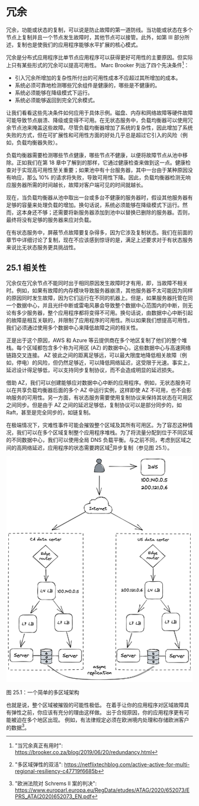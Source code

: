 # 冗余

冗余，功能或状态的复制，可以说是防止故障的第一道防线。当功能或状态在多个节点上复制并且一个节点发生故障时，其他节点可以接管。此外，如第 III 部分所述，复制也是使我们的应用程序能够水平扩展的核心模式。

冗余是分布式应用程序比单节点应用程序可以获得更好可用性的主要原因。但实际上只有某些形式的冗余可以提高可用性。 Marc Brooker 列出了四个先决条件[^1]：

- 引入冗余所增加的复杂性所付出的可用性成本不应超过其所增加的成本。
- 系统必须可靠地检测哪些冗余组件是健康的，哪些是不健康的。
- 系统必须能够在降级模式下运行。
- 系统必须能够返回到完全冗余模式。

让我们看看这些先决条件如何应用于具体示例。磁盘、内存和网络故障等硬件故障可能导致节点崩溃、降级或变得不可用。在无状态服务中，负载均衡器可以使用冗余节点池来掩盖这些故障。尽管负载均衡器增加了系统的复杂性，因此增加了系统失败的方式，但在可扩展性和可用性方面的好处几乎总是超过它引入的风险（例如，负载均衡器失败）。

负载均衡器需要检测哪些节点健康，哪些节点不健康，以便将故障节点从池中移除。正如我们在第 18 章中了解到的那样，它通过健康检查来做到这一点。健康检查对于实现高可用性至关重要；如果池中有十台服务器，其中一台由于某种原因没有响应，那么 10% 的请求将失败，导致可用性下降。因此，负载均衡器检测无响应服务器所需的时间越长，故障对客户端可见的时间就越长。

现在，当负载均衡器从池中取出一台或多台不健康的服务器时，假设其他服务器有足够的容量来处理负载的增加。换句话说，系统必须能够在降级模式下运行。然而，这本身还不够；还需要将新服务器添加到池中以替换已删除的服务器。否则，最终将没有足够的服务器来应对负载。

在有状态服务中，屏蔽节点故障要复杂得多，因为它涉及复制状态。我们在前面的章节中详细讨论了复制，现在不应该感到惊讶的是，满足上述要求对于有状态服务来说比无状态服务更具挑战性。

## 25.1 相关性

冗余仅在冗余节点不能同时出于相同原因发生故障时才有用，即，当故障不相关时。例如，如果有故障的内存模块导致服务器崩溃，其他服务器不太可能因为同样的原因同时发生故障，因为它们运行在不同的机器上。但是，如果服务器托管在同一个数据中心，并且光纤中断或雷电风暴会导致整个数据中心范围内的中断，则无论有多少服务器，整个应用程序都将变得不可用。换句话说，由数据中心中断引起的故障是相互关联的，并限制了应用程序的可用性。所以如果我们想提高可用性，我们必须通过使用多个数据中心来降低故障之间的相关性。

正是出于这个原因，AWS 和 Azure 等云提供商在多个地区复制了他们的整个堆栈。每个区域都包含多个称为可用区 (AZ) 的数据中心，这些数据中心与高速网络链路交叉连接。 AZ 彼此之间的距离足够远，可以最大限度地降低相关故障（例如，停电）的风险，但仍然足够近，可以降低网络延迟，这受限于光速。事实上，延迟设计得足够低，可以支持同步复制协议，而不会造成明显的延迟损失。

借助 AZ，我们可以创建能够应对数据中心中断的应用程序。例如，无状态服务可以在共享负载均衡器后面的多个 AZ 中运行实例，这样即使 AZ 不可用，也不会影响服务的可用性。另一方面，有状态服务需要使用复制协议来保持其状态在可用区之间同步。但是由于 AZ 之间的延迟足够低，复制协议可以是部分同步的，如 Raft，甚至是完全同步的，如链复制。

在极端情况下，灾难性事件可能会摧毁整个区域及其所有可用区。为了容忍这种情况，我们可以在多个区域复制整个应用程序堆栈。为了将流量分配到位于不同区域的不同数据中心，我们可以使用全局 DNS 负载平衡。与之前不同，考虑到区域之间的高网络延迟，应用程序的状态需要跨区域[^2]异步复制（参见图 25.1）。

![](../images/25/25-01.png)

图 25.1：一个简单的多区域架构

也就是说，整个区域被摧毁的可能性极低。 在着手让你的应用程序对区域故障具有弹性之前，你应该有充分的理由这样做。 出于合规原因，你的应用程序更有可能被迫在多个地区出现。 例如，有法律规定必须在欧洲境内处理和存储欧洲客户的数据[^3]。

[^1]: "当冗余真正有用时": https://brooker.co.za/blog/2019/06/20/redundancy.html
[^2]: "多区域弹性的双活": https://netflixtechblog.com/active-active-for-multi-regional-resiliency-c47719f6685b
[^3]: "欧洲法院对 Schrems II 案的判决": https://www.europarl.europa.eu/RegData/etudes/ATAG/2020/652073/EPRS_ATA(2020)652073_EN.pdf
